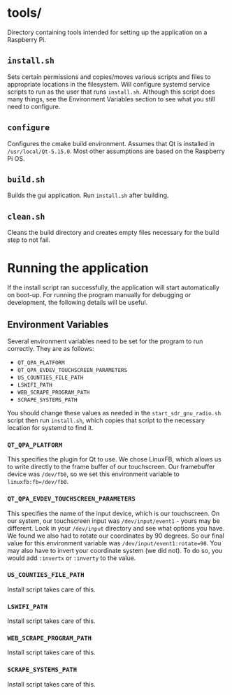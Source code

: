 # tools/
Directory containing tools intended for setting up the application on a Raspberry Pi.

## `install.sh`
Sets certain permissions and copies/moves various scripts and files to appropriate locations in the filesystem. Will configure systemd service scripts to run as the user that runs `install.sh`.
Although this script does many things, see the Environment Variables section to see what you still need to configure.

## `configure`
Configures the cmake build environment. Assumes that Qt is installed in `/usr/local/Qt-5.15.0`. Most other assumptions are based on the Raspberry Pi OS. 

## `build.sh`
Builds the gui application. Run `install.sh` after building.

## `clean.sh`
Cleans the build directory and creates empty files necessary for the build step to not fail.

# Running the application
If the install script ran successfully, the application will start automatically on boot-up. For running the program manually for debugging or development, the following details will be useful.
## Environment Variables
Several environment variables need to be set for the program to run correctly. They are as follows:
- `QT_QPA_PLATFORM`
- `QT_QPA_EVDEV_TOUCHSCREEN_PARAMETERS`
- `US_COUNTIES_FILE_PATH`
- `LSWIFI_PATH`
- `WEB_SCRAPE_PROGRAM_PATH`
- `SCRAPE_SYSTEMS_PATH`

You should change these values as needed in the `start_sdr_gnu_radio.sh` script then run `install.sh`, which copies that script to the necessary location for systemd to find it.

### `QT_QPA_PLATFORM`
This specifies the plugin for Qt to use. We chose LinuxFB, which allows us to write directly to the frame buffer of our touchscreen. Our framebuffer device was `/dev/fb0`, so we set this environment variable to `linuxfb:fb=/dev/fb0`.
### `QT_QPA_EVDEV_TOUCHSCREEN_PARAMETERS`
This specifies the name of the input device, which is our touchscreen. On our system, our touchscreen input was `/dev/input/event1` - yours may be different. Look in your `/dev/input` directory and see what options you have. We found we also had to rotate our coordinates by 90 degrees. So our final value for this environment variable was `/dev/input/event1:rotate=90`. You may also have to invert your coordinate system (we did not). To do so, you would add `:invertx` or `:inverty` to the value.
### `US_COUNTIES_FILE_PATH`
Install script takes care of this. 
### `LSWIFI_PATH`
Install script takes care of this. 
### `WEB_SCRAPE_PROGRAM_PATH`
Install script takes care of this. 
### `SCRAPE_SYSTEMS_PATH`
Install script takes care of this. 